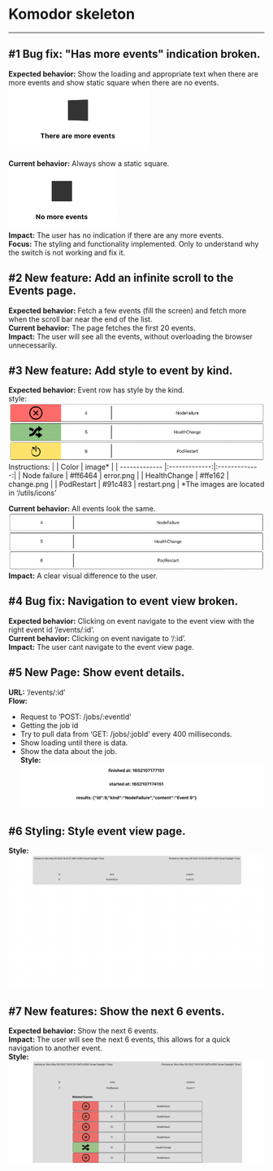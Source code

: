 # Komodor skeleton

---

## #1 Bug fix: "Has more events" indication broken.

**Expected behavior:** Show the loading and appropriate text when there are more events and show static square when there are no events.\
![#1 expected behavior.](public/images/1Expected.png)

**Current behavior:** Always show a static square.\
![#1 current behavior.](/public/images/1Current.png)\
**Impact:** The user has no indication if there are any more events.\
**Focus:** The styling and functionality implemented. Only to understand why the switch is not working and fix it.

## #2 New feature: Add an infinite scroll to the Events page.

**Expected behavior:** Fetch a few events (fill the screen) and fetch more when the scroll bar near the end of the list.\
**Current behavior:** The page fetches the first 20 events.\
**Impact:** The user will see all the events, without overloading the browser unnecessarily.

## #3 New feature: Add style to event by kind.

**Expected behavior:** Event row has style by the kind.\
style:\
![#3 expected behavior.](/public/images/3Expected.png)\
Instructions:
| | Color | image* |
| ------------- |:-------------:|:-------------:|
| Node failure | #ff6464 | error.png |
| HealthChange | #ffe162 | change.png |
| PodRestart | #91c483 | restart.png |
*The images are located in ‘/utils/icons’

**Current behavior:** All events look the same.
![#3 expected behavior.](/public/images/3Current.png)
**Impact:** A clear visual difference to the user.

## #4 Bug fix: Navigation to event view broken.

**Expected behavior:** Clicking on event navigate to the event view with the right event id ‘/events/:id’. \
**Current behavior:** Clicking on event navigate to ‘/:id’.\
**Impact:** The user cant navigate to the event view page.

## #5 New Page: Show event details.

**URL:** ‘/events/:id’\
**Flow:**

- Request to ‘POST: /jobs/:eventId’
- Getting the job id
- Try to pull data from ‘GET: /jobs/:jobId’ every 400 milliseconds.
- Show loading until there is data.
- Show the data about the job.\
  **Style:**\
  ![#5 Style.](/public/images/5Style.png)

## #6 Styling: Style event view page.

**Style:**\
![#6 Style.](/public/images/6Style.png)

## #7 New features: Show the next 6 events.

**Expected behavior:** Show the next 6 events.\
**Impact:** The user will see the next 6 events, this allows for a quick navigation to another event.\
**Style:**\
![#7 Style.](/public/images/7Style.png)
